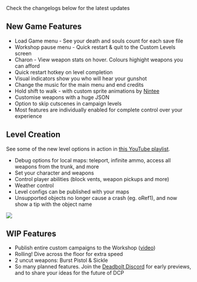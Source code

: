 <div class="md-text-center color-g">
    Check the changelogs below for the latest updates
</div>

## New Game Features

- Load Game menu - See your death and souls count for each save file
- Workshop pause menu - Quick restart & quit to the Custom Levels screen
- Charon - View weapon stats on hover. Colours highight weapons you can afford
- Quick restart hotkey on level completion
- Visual indicators show you who will hear your gunshot
- Change the music for the main menu and end credits
- Hold shift to walk - with custom sprite animations by <a target="_blank" href="https://steamcommunity.com/id/Nintee/myworkshopfiles/?appid=394970">Nintee</a>
- Customise weapons with a huge JSON
- Option to skip cutscenes in campaign levels
- Most features are individually enabled for complete control over your experience

## Level Creation

See some of the new level options in action in <a target="_blank" href="https://www.youtube.com/watch?v=19DdnqxzR-0&list=PLDIGssVhQPHbQts9HrB_VHM2zE_gt_Dtw">this YouTube playlist</a>.

- Debug options for local maps: teleport, infinite ammo, access all weapons from the trunk, and more
- Set your character and weapons
- Control player abilities (block vents, weapon pickups and more)
- Weather control
- Level configs can be published with your maps
- Unsupported objects no longer cause a crash (eg. oRef1), and now show a tip with the object name

![](@/assets/images/screenshots/features/debug-overlay.png)

## WIP Features

- Publish entire custom campaigns to the Workshop ([video](https://www.youtube.com/watch?v=qMXxaFbH5BQ))
- Rolling! Dive across the floor for extra speed
- 2 uncut weapons: Burst Pistol & Sickle
- So many planned features. Join the [Deadbolt Discord](https://discord.gg/nw3Ad2c) for early previews, and to share your ideas for the future of DCP
